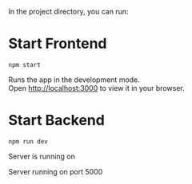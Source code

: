 In the project directory, you can run:


# Start Frontend
`npm start`

Runs the app in the development mode.\
Open [http://localhost:3000](http://localhost:3000) to view it in your browser.


# Start Backend
 `npm run dev`

Server is running  on

Server running on port 5000
 